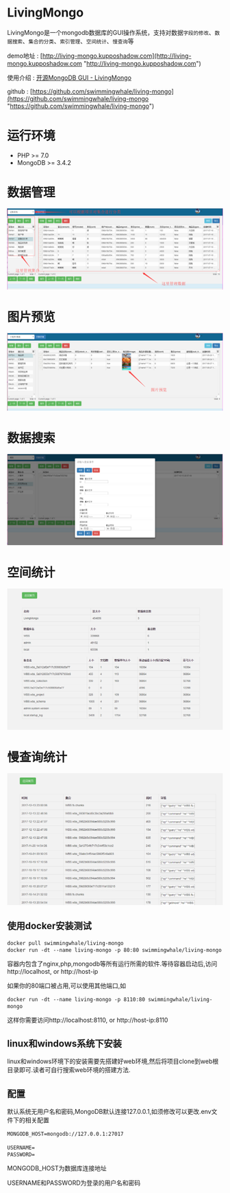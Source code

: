 # LivingMongo
LivingMongo是一个mongodb数据库的GUI操作系统，支持对数据`字段的修改`、`数据搜索`、`集合的分类`、`索引管理`、`空间统计`、`慢查询`等

demo地址 : [http://living-mongo.kupposhadow.com](http://living-mongo.kupposhadow.com "http://living-mongo.kupposhadow.com")

使用介绍 : [开源MongoDB GUI - LivingMongo](https://www.kupposhadow.com/post/5a31418fe717c521e26e7649 "开源MongoDB GUI - LivingMongo")

github : [https://github.com/swimmingwhale/living-mongo](https://github.com/swimmingwhale/living-mongo "https://github.com/swimmingwhale/living-mongo")

# 运行环境
- PHP >= 7.0
- MongoDB >= 3.4.2

# 数据管理
<img src="screenshots/1.png">

# 图片预览
<img src="screenshots/2.png">

# 数据搜索
<img src="screenshots/3.png">

# 空间统计
<img src="screenshots/4.png">

# 慢查询统计
<img src="screenshots/5.png">


## 使用docker安装测试
```shell
docker pull swimmingwhale/living-mongo
docker run -dt --name living-mongo -p 80:80 swimmingwhale/living-mongo
```
容器内包含了nginx,php,mongodb等所有运行所需的软件.等待容器启动后,访问http://localhost, or http://host-ip


如果你的80端口被占用,可以使用其他端口,如
```shell
docker run -dt --name living-mongo -p 8110:80 swimmingwhale/living-mongo
```
这样你需要访问http://localhost:8110, or http://host-ip:8110

## linux和windows系统下安装
linux和windows环境下的安装需要先搭建好web环境,然后将项目clone到web根目录即可.读者可自行搜索web环境的搭建方法.

## 配置
默认系统无用户名和密码,MongoDB默认连接127.0.0.1,如须修改可以更改.env文件下的相关配置
```
MONGODB_HOST=mongodb://127.0.0.1:27017

USERNAME=
PASSWORD=
```
MONGODB_HOST为数据库连接地址

USERNAME和PASSWORD为登录的用户名和密码
